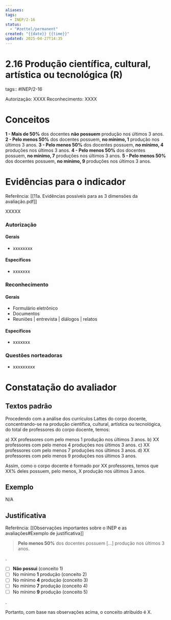 ```yaml
---
aliases: 
tags:
  - INEP/2-16
status:
  - "#zettel/permanent"
created: "{{date}} {{time}}"
updated: 2025-04-27T14:35
---
```

# 2.16 Produção científica, cultural, artística ou tecnológica (R)

tags:: #INEP/2-16

Autorização: XXXX
Reconhecimento: XXXX

# Conceitos

**1 - Mais de 50%** dos docentes **não possuem** produção nos últimos 3 anos.
**2 - Pelo menos 50%** dos docentes possuem, **no mínimo, 1** produção nos últimos 3 anos.
**3 - Pelo menos 50%** dos docentes possuem, **no mínimo, 4** produções nos últimos 3 anos.
**4 - Pelo menos 50%** dos docentes possuem, **no mínimo, 7** produções nos últimos 3 anos.
**5 - Pelo menos 50%** dos docentes possuem, **no mínimo, 9** produções nos últimos 3 anos.

# Evidências para o indicador

Referência: [[11a. Evidências possíveis para as 3 dimensões da avaliação.pdf]]

XXXXX

### Autorização

#### Gerais

- xxxxxxxx

#### Específicos

- xxxxxxx

### Reconhecimento

#### Gerais

- Formulário eletrônico
- Documentos
- Reuniões | entrevista | diálogos | relatos

#### Específicos

- xxxxxxx

### Questões norteadoras

- xxxxxxxxx

# Constatação do avaliador

## Textos padrão

Procedendo com a análise dos currículos Lattes do corpo docente, concentrando-se na produção científica, cultural, artística ou tecnológica, do total de professores do corpo docente, temos:

a) XX professores com pelo menos 1 produção nos últimos 3 anos.
b) XX professores com pelo menos 4 produções nos últimos 3 anos.
c) XX professores com pelo menos 7 produções nos últimos 3 anos.
d) XX professores com pelo menos 9 produções nos últimos 3 anos.

Assim, como o corpo docente é formado por XX professores, temos que XX% deles possuem, pelo menos, X produção nos últimos 3 anos.

## Exemplo

N/A

## Justificativa

Referência: [[Observações importantes sobre o INEP e as avaliações#Exemplo de justificativa]]

> **Pelo menos 50%** dos docentes possuem […] produção nos últimos 3 anos.

.

- [ ] **Não possui** (conceito 1)
- [ ] No mínimo **1** produção (conceito 2)
- [ ] No mínimo
**4** produção (conceito 3)
- [ ] No mínimo **7** produção (conceito 4)
- [ ] No mínimo **9** produção (conceito 5)

.

Portanto, com base nas observações acima, o conceito atribuído é X.
